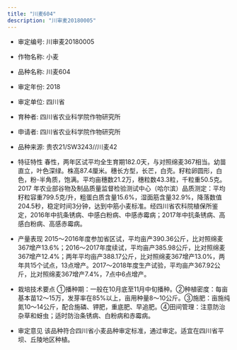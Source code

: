 ```yaml
---
title: "川麦604"
description: "川审麦20180005"
---
```

* 审定编号:  川审麦20180005

*  作物名称:  小麦

*  品种名称:  川麦604

*  审定年份:  2018

*  审定单位:  四川省

* 育种者:  四川省农业科学院作物研究所

*  申请者:  四川省农业科学院作物研究所

*  品种来源:  贵农21/SW3243//川麦42

*  特征特性
春性，两年区试平均全生育期182.0天，与对照绵麦367相当。幼苗直立，叶色深绿。株高87.4厘米。穗长方型，长芒，白壳。籽粒卵圆形，白色，粉-半角质，饱满。平均亩穗数21.2万，穗粒数43.3粒，千粒重50.5克。2017 年农业部谷物及制品质量监督检验测试中心（哈尔滨）品质测定：平均籽粒容重799.5克/升，粗蛋白质含量15.6%，湿面筋含量32.9%，降落数值204.5秒，稳定时间3分钟，达到中筋小麦标准。经四川省农科院植保所鉴定，2016年中抗条锈病、中感白粉病、中感赤霉病；2017年中抗条锈病、高感白粉病、高感赤霉病。

*  产量表现
2015～2016年度参加省区试，平均亩产390.36公斤，比对照绵麦367增产13.6%；2016～2017年度续试，平均亩产385.98公斤，比对照绵麦367增产12.4%；两年平均亩产388.17公斤，比对照绵麦367增产13.0%，两年共15个试点，13点增产。2017～2018年度生产试验，平均亩产367.92公斤，比对照绵麦367增产7.4%，7点中6点增产。

*  栽培技术要点
①播种期：一般在10月底至11月中旬播种。②种植密度：每亩基本苗12～15万，发芽率在85%以上，亩用种量8～10公斤。③施肥：亩施纯氮10～14公斤，配合施磷、钾肥，重底肥、早追肥。④田间管理：注意防治杂草和蚜虫；适时防治条锈病、白粉病和赤霉病。

*  审定意见
该品种符合四川省小麦品种审定标准，通过审定。适宜在四川省平坝、丘陵地区种植。
